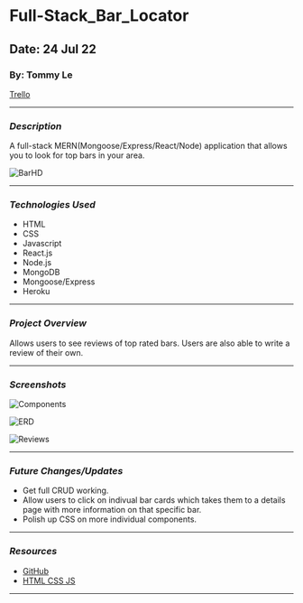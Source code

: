 # Full-Stack_Bar_Locator

## Date: 24 Jul 22

### By: Tommy Le

[Trello](https://trello.com/invite/b/rbOCPZ31/29946513d96a125ef8e1264aafa6704e/project2-bar-locator)

***

### ***Description***

A full-stack MERN(Mongoose/Express/React/Node) application that allows you to look for top bars in your area. 

![BarHD](https://images5.alphacoders.com/462/thumb-1920-462280.jpg)

***

### ***Technologies Used***

* HTML
* CSS
* Javascript
* React.js
* Node.js
* MongoDB
* Mongoose/Express
* Heroku

***

### ***Project Overview***

Allows users to see reviews of top rated bars. Users are also able to write a review of their own.

***

### ***Screenshots***

![Components](https://cdn.discordapp.com/attachments/592282940130459651/1000981101298323587/ComponentHierarchy.png)

![ERD](https://media.discordapp.net/attachments/592282940130459651/1001138382086357043/ERD2.png)

![Reviews](https://media.discordapp.net/attachments/592282940130459651/1002508515119743106/BarReviews.png?width=1006&height=1299)

***

### ***Future Changes/Updates***

* Get full CRUD working.
* Allow users to click on indivual bar cards which takes them to a details page with more information on that specific bar.
* Polish up CSS on more individual components.

***

### ***Resources***

* [GitHub](https://github.com/)
* [HTML CSS JS](https://html-css-js.com/css/)

***